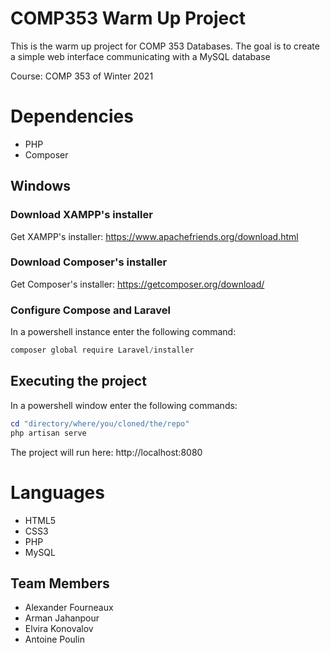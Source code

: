 # COMP353 Warm Up Project
This is the warm up project for COMP 353 Databases. The goal is to create a simple web interface communicating with a MySQL database

Course: COMP 353 of Winter 2021

# Dependencies
* PHP
* Composer

## Windows
### Download XAMPP's installer
Get XAMPP's installer: https://www.apachefriends.org/download.html

### Download Composer's installer
Get Composer's installer: https://getcomposer.org/download/

### Configure Compose and Laravel
In a powershell instance enter the following command:
```powershell
composer global require Laravel/installer
```

## Executing the project
In a powershell window enter the following commands:
```powershell
cd "directory/where/you/cloned/the/repo"
php artisan serve
```
The project will run here: http://localhost:8080

# Languages 

* HTML5
* CSS3
* PHP
* MySQL 

## Team Members

* Alexander Fourneaux
* Arman Jahanpour
* Elvira Konovalov
* Antoine Poulin
